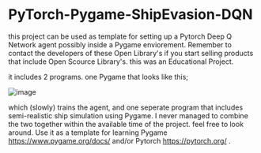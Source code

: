 # PyTorch-Pygame-ShipEvasion-DQN
this project can be used as template for setting up a Pytorch Deep Q Network agent possibly inside a Pygame enviorement. Remember to contact the developers of these Open Library's if you start selling products that include Open Scource Library's. this was an Educational Project.

it includes 2 programs. one Pygame that looks like this;

![image](https://github.com/user-attachments/assets/fd6f6035-bd56-45a1-a91b-0a308f6fe208) 

which (slowly) trains the agent, and one seperate program that includes semi-realistic ship simulation using Pygame. I never managed to combine the two together within the available time of the project.
feel free to look around. Use it as a template for learning Pygame https://www.pygame.org/docs/ and/or Pytorch https://pytorch.org/ .
